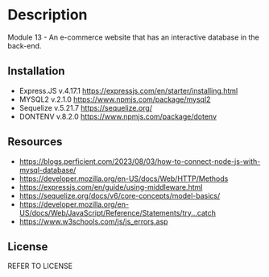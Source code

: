 # Description

Module 13 - An e-commerce website that has an interactive database in the back-end.

## Installation

- Express.JS v.4.17.1 https://expressjs.com/en/starter/installing.html
- MYSQL2 v.2.1.0 https://www.npmjs.com/package/mysql2
- Sequelize v.5.21.7 https://sequelize.org/
- DONTENV v.8.2.0 https://www.npmjs.com/package/dotenv

## Resources

- https://blogs.perficient.com/2023/08/03/how-to-connect-node-js-with-mysql-database/
- https://developer.mozilla.org/en-US/docs/Web/HTTP/Methods
- https://expressjs.com/en/guide/using-middleware.html
- https://sequelize.org/docs/v6/core-concepts/model-basics/
- https://developer.mozilla.org/en-US/docs/Web/JavaScript/Reference/Statements/try...catch
- https://www.w3schools.com/js/js_errors.asp

## License

REFER TO LICENSE
